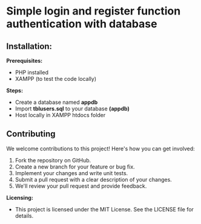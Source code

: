 # Simple login and register function authentication with database

## Installation:

**Prerequisites:**
- PHP installed
- XAMPP (to test the code locally)

**Steps:**

- Create a database named **appdb**
- Import **tblusers.sql** to your database **(appdb)**
- Host locally in XAMPP htdocs folder

## Contributing

We welcome contributions to this project! Here's how you can get involved:

1. Fork the repository on GitHub.
2. Create a new branch for your feature or bug fix.
3. Implement your changes and write unit tests.
4. Submit a pull request with a clear description of your changes.
5. We'll review your pull request and provide feedback.

**Licensing:**

* This project is licensed under the MIT License.  See the LICENSE file for details.
